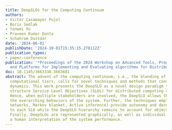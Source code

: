 ```yaml
---
title: DeepSLOs for the Computing Continuum
authors:
- Victor Casamayor Pujol
- Boris Sedlak
- Yanwei Xu
- Praveen Kumar Donta
- Schahram Dustdar
date: '2024-06-01'
publishDate: '2024-10-01T15:35:15.278112Z'
publication_types:
- paper-conference
publication: '*Proceedings of the 2024 Workshop on Advanced Tools, Programming Languages,
  and PLatforms for Implementing and Evaluating algorithms for Distributed systems*'
doi: 10.1145/3663338.3663681
abstract: The advent of the computing continuum, i.e., the blending of all existing
  computational tiers, calls for novel techniques and methods that consider its complex
  dynamics. This work presents the DeepSLO as a novel design paradigm to define and
  structure Service Level Objectives (SLOs) for distributed computing continuum systems.
  Hence, when multiple stakeholders are involved, the DeepSLO allows them to plan
  the overarching behaviors of the system. Further, the techniques employed (Bayesian
  networks, Markov blanket, Active inference) provide autonomy and decentralization
  to each SLO while the DeepSLO hierarchy remains to account for objectives dependencies.
  Finally, DeepSLOs are represented graphically, as well as individual SLOs enabling
  a human interpretation of the system performance.
---
```


